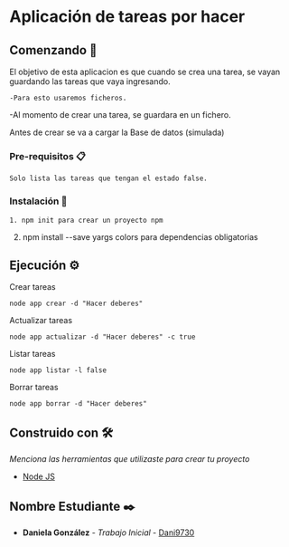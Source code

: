 # Aplicación de tareas por hacer

## Comenzando 🚀

El objetivo de esta aplicacion es que cuando se crea una tarea, se vayan guardando las tareas que vaya ingresando.
```
-Para esto usaremos ficheros.
```
-Al momento de crear una tarea, se guardara en un fichero.

Antes de crear se va a cargar la Base de datos (simulada)

### Pre-requisitos 📋


```
Solo lista las tareas que tengan el estado false.

```

### Instalación 🔧

```
1. npm init para crear un proyecto npm 
```
2. npm install --save yargs colors para dependencias obligatorias



## Ejecución ⚙️

Crear tareas
```
node app crear -d "Hacer deberes"
```
Actualizar tareas
```
node app actualizar -d "Hacer deberes" -c true
```
Listar tareas
```
node app listar -l false

```
Borrar tareas

```
node app borrar -d "Hacer deberes"
```
## Construido con 🛠️

_Menciona las herramientas que utilizaste para crear tu proyecto_

* [Node JS](https://nodejs.org/es/docs/) 

## Nombre Estudiante ✒️


* **Daniela González** - *Trabajo Inicial* - [Dani9730](https://github.com/Dani9730/node_tareas.git)




